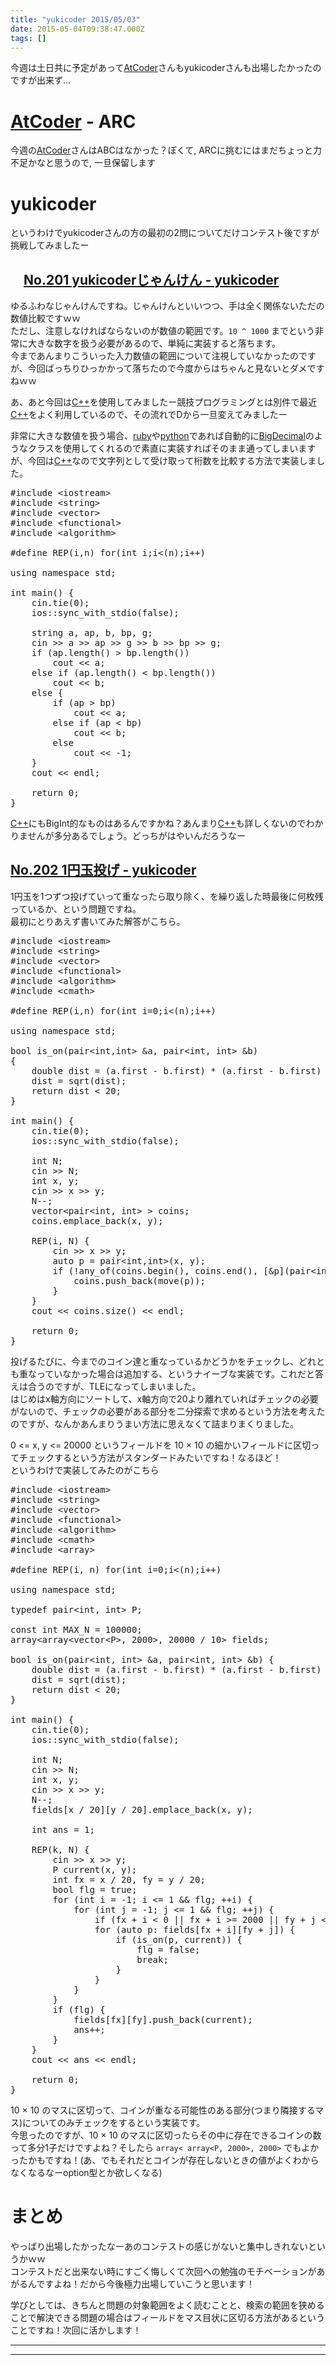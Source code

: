 ```yaml
---
title: "yukicoder 2015/05/03"
date: 2015-05-04T09:38:47.000Z
tags: []
---
```

<p>今週は土日共に予定があって<a class="keyword" href="http://d.hatena.ne.jp/keyword/AtCoder">AtCoder</a>さんもyukicoderさんも出場したかったのですが出来ず...</p>

<h1><a class="keyword" href="http://d.hatena.ne.jp/keyword/AtCoder">AtCoder</a> - ARC</h1>

<p>今週の<a class="keyword" href="http://d.hatena.ne.jp/keyword/AtCoder">AtCoder</a>さんはABCはなかった？ぽくて, ARCに挑むにはまだちょっと力不足かなと思うので, 一旦保留します</p>

<h1>yukicoder</h1>

<p>というわけでyukicoderさんの方の最初の2問についてだけコンテスト後ですが挑戦してみましたー</p>

<h2>　<a href="http://yukicoder.me/problems/436">No.201 yukicoderじゃんけん - yukicoder</a></h2>

<p>ゆるふわなじゃんけんですね。じゃんけんといいつつ、手は全く関係ないただの数値比較ですｗｗ<br/>
ただし、注意しなければならないのが数値の範囲です。<code>10 ^ 1000</code> までという非常に大きな数字を扱う必要があるので、単純に実装すると落ちます。<br/>
今まであんまりこういった入力数値の範囲について注視していなかったのですが、今回ばっちりひっかかって落ちたので今度からはちゃんと見ないとダメですねｗｗ</p>

<p>あ、あと今回は<a class="keyword" href="http://d.hatena.ne.jp/keyword/C%2B%2B">C++</a>を使用してみましたー競技プログラミングとは別件で最近<a class="keyword" href="http://d.hatena.ne.jp/keyword/C%2B%2B">C++</a>をよく利用しているので、その流れでDから一旦変えてみましたー</p>

<p>非常に大きな数値を扱う場合、<a class="keyword" href="http://d.hatena.ne.jp/keyword/ruby">ruby</a>や<a class="keyword" href="http://d.hatena.ne.jp/keyword/python">python</a>であれば自動的に<a class="keyword" href="http://d.hatena.ne.jp/keyword/BigDecimal">BigDecimal</a>のようなクラスを使用してくれるので素直に実装すればそのまま通ってしまいますが、今回は<a class="keyword" href="http://d.hatena.ne.jp/keyword/C%2B%2B">C++</a>なので文字列として受け取って桁数を比較する方法で実装しました。</p>

<pre class="code lang-cpp" data-lang="cpp" data-unlink><span class="synPreProc">#include </span><span class="synConstant">&lt;iostream&gt;</span>
<span class="synPreProc">#include </span><span class="synConstant">&lt;string&gt;</span>
<span class="synPreProc">#include </span><span class="synConstant">&lt;vector&gt;</span>
<span class="synPreProc">#include </span><span class="synConstant">&lt;functional&gt;</span>
<span class="synPreProc">#include </span><span class="synConstant">&lt;algorithm&gt;</span>

<span class="synPreProc">#define REP(i,n) </span><span class="synStatement">for</span><span class="synPreProc">(</span><span class="synType">int</span><span class="synPreProc"> i;i&lt;(n);i++)</span>

<span class="synStatement">using</span> <span class="synType">namespace</span> std;

<span class="synType">int</span> main() {
    cin.tie(<span class="synConstant">0</span>);
    ios::sync_with_stdio(<span class="synConstant">false</span>);

    string a, ap, b, bp, g;
    cin &gt;&gt; a &gt;&gt; ap &gt;&gt; g &gt;&gt; b &gt;&gt; bp &gt;&gt; g;
    <span class="synStatement">if</span> (ap.length() &gt; bp.length())
        cout &lt;&lt; a;
    <span class="synStatement">else</span> <span class="synStatement">if</span> (ap.length() &lt; bp.length())
        cout &lt;&lt; b;
    <span class="synStatement">else</span> {
        <span class="synStatement">if</span> (ap &gt; bp)
            cout &lt;&lt; a;
        <span class="synStatement">else</span> <span class="synStatement">if</span> (ap &lt; bp)
            cout &lt;&lt; b;
        <span class="synStatement">else</span>
            cout &lt;&lt; -<span class="synConstant">1</span>;
    }
    cout &lt;&lt; endl;

    <span class="synStatement">return</span> <span class="synConstant">0</span>;
}
</pre>


<p><a class="keyword" href="http://d.hatena.ne.jp/keyword/C%2B%2B">C++</a>にもBigInt的なものはあるんですかね？あんまり<a class="keyword" href="http://d.hatena.ne.jp/keyword/C%2B%2B">C++</a>も詳しくないのでわかりませんが多分あるでしょう。どっちがはやいんだろうなー</p>

<h2><a href="http://yukicoder.me/problems/476">No.202 1円玉投げ - yukicoder</a></h2>

<p>1円玉を1つずつ投げていって重なったら取り除く、を繰り返した時最後に何枚残っているか、という問題ですね。<br/>
最初にとりあえず書いてみた解答がこちら。</p>

<pre class="code lang-cpp" data-lang="cpp" data-unlink><span class="synPreProc">#include </span><span class="synConstant">&lt;iostream&gt;</span>
<span class="synPreProc">#include </span><span class="synConstant">&lt;string&gt;</span>
<span class="synPreProc">#include </span><span class="synConstant">&lt;vector&gt;</span>
<span class="synPreProc">#include </span><span class="synConstant">&lt;functional&gt;</span>
<span class="synPreProc">#include </span><span class="synConstant">&lt;algorithm&gt;</span>
<span class="synPreProc">#include </span><span class="synConstant">&lt;cmath&gt;</span>

<span class="synPreProc">#define REP(i,n) </span><span class="synStatement">for</span><span class="synPreProc">(</span><span class="synType">int</span><span class="synPreProc"> i=</span><span class="synConstant">0</span><span class="synPreProc">;i&lt;(n);i++)</span>

<span class="synStatement">using</span> <span class="synType">namespace</span> std;

<span class="synType">bool</span> is_on(pair&lt;<span class="synType">int</span>,<span class="synType">int</span>&gt; &amp;a, pair&lt;<span class="synType">int</span>, <span class="synType">int</span>&gt; &amp;b)
{
    <span class="synType">double</span> dist = (a.first - b.first) * (a.first - b.first) + (a.second - b.second) * (a.second - b.second);
    dist = sqrt(dist);
    <span class="synStatement">return</span> dist &lt; <span class="synConstant">20</span>;
}

<span class="synType">int</span> main() {
    cin.tie(<span class="synConstant">0</span>);
    ios::sync_with_stdio(<span class="synConstant">false</span>);

    <span class="synType">int</span> N;
    cin &gt;&gt; N;
    <span class="synType">int</span> x, y;
    cin &gt;&gt; x &gt;&gt; y;
    N--;
    vector&lt;pair&lt;<span class="synType">int</span>, <span class="synType">int</span>&gt; &gt; coins;
    coins.emplace_back(x, y);

    REP(i, N) {
        cin &gt;&gt; x &gt;&gt; y;
        <span class="synType">auto</span> p = pair&lt;<span class="synType">int</span>,<span class="synType">int</span>&gt;(x, y);
        <span class="synStatement">if</span> (!any_of(coins.begin(), coins.end(), [&amp;p](pair&lt;<span class="synType">int</span>, <span class="synType">int</span>&gt; &amp;a) <span class="synError">{</span> <span class="synStatement">return</span> is_on(a, p); })) {
            coins.push_back(move(p));
        }
    }
    cout &lt;&lt; coins.size() &lt;&lt; endl;

    <span class="synStatement">return</span> <span class="synConstant">0</span>;
}
</pre>


<p>投げるたびに、今までのコイン達と重なっているかどうかをチェックし、どれとも重なっていなかった場合は追加する、というナイーブな実装です。これだと答えは合うのですが、TLEになってしまいました。<br/>
はじめはx軸方向にソートして、x軸方向で20より離れていればチェックの必要がないので、チェックの必要がある部分を二分探索で求めるという方法を考えたのですが、なんかあんまりうまい方法に思えなくて詰まりまくりました。</p>

<p>0 &lt;= x, y &lt;= 20000 というフィールドを 10 × 10 の細かいフィールドに区切ってチェックするという方法がスタンダードみたいですね！なるほど！ <br/>
というわけで実装してみたのがこちら</p>

<pre class="code lang-cpp" data-lang="cpp" data-unlink><span class="synPreProc">#include </span><span class="synConstant">&lt;iostream&gt;</span>
<span class="synPreProc">#include </span><span class="synConstant">&lt;string&gt;</span>
<span class="synPreProc">#include </span><span class="synConstant">&lt;vector&gt;</span>
<span class="synPreProc">#include </span><span class="synConstant">&lt;functional&gt;</span>
<span class="synPreProc">#include </span><span class="synConstant">&lt;algorithm&gt;</span>
<span class="synPreProc">#include </span><span class="synConstant">&lt;cmath&gt;</span>
<span class="synPreProc">#include </span><span class="synConstant">&lt;array&gt;</span>

<span class="synPreProc">#define REP(i, n) </span><span class="synStatement">for</span><span class="synPreProc">(</span><span class="synType">int</span><span class="synPreProc"> i=</span><span class="synConstant">0</span><span class="synPreProc">;i&lt;(n);i++)</span>

<span class="synStatement">using</span> <span class="synType">namespace</span> std;

<span class="synType">typedef</span> pair&lt;<span class="synType">int</span>, <span class="synType">int</span>&gt; P;

<span class="synType">const</span> <span class="synType">int</span> MAX_N = <span class="synConstant">100000</span>;
array&lt;array&lt;vector&lt;P&gt;, <span class="synConstant">2000</span>&gt;, <span class="synConstant">20000</span> / <span class="synConstant">10</span>&gt; fields;

<span class="synType">bool</span> is_on(pair&lt;<span class="synType">int</span>, <span class="synType">int</span>&gt; &amp;a, pair&lt;<span class="synType">int</span>, <span class="synType">int</span>&gt; &amp;b) {
    <span class="synType">double</span> dist = (a.first - b.first) * (a.first - b.first) + (a.second - b.second) * (a.second - b.second);
    dist = sqrt(dist);
    <span class="synStatement">return</span> dist &lt; <span class="synConstant">20</span>;
}

<span class="synType">int</span> main() {
    cin.tie(<span class="synConstant">0</span>);
    ios::sync_with_stdio(<span class="synConstant">false</span>);

    <span class="synType">int</span> N;
    cin &gt;&gt; N;
    <span class="synType">int</span> x, y;
    cin &gt;&gt; x &gt;&gt; y;
    N--;
    fields[x / <span class="synConstant">20</span>][y / <span class="synConstant">20</span>].emplace_back(x, y);

    <span class="synType">int</span> ans = <span class="synConstant">1</span>;

    REP(k, N) {
        cin &gt;&gt; x &gt;&gt; y;
        P current(x, y);
        <span class="synType">int</span> fx = x / <span class="synConstant">20</span>, fy = y / <span class="synConstant">20</span>;
        <span class="synType">bool</span> flg = <span class="synConstant">true</span>;
        <span class="synStatement">for</span> (<span class="synType">int</span> i = -<span class="synConstant">1</span>; i &lt;= <span class="synConstant">1</span> &amp;&amp; flg; ++i) {
            <span class="synStatement">for</span> (<span class="synType">int</span> j = -<span class="synConstant">1</span>; j &lt;= <span class="synConstant">1</span> &amp;&amp; flg; ++j) {
                <span class="synStatement">if</span> (fx + i &lt; <span class="synConstant">0</span> || fx + i &gt;= <span class="synConstant">2000</span> || fy + j &lt; <span class="synConstant">0</span> || fy + j &gt;= <span class="synConstant">2000</span>) <span class="synStatement">continue</span>;
                <span class="synStatement">for</span> (<span class="synType">auto</span> p: fields[fx + i][fy + j]) {
                    <span class="synStatement">if</span> (is_on(p, current)) {
                        flg = <span class="synConstant">false</span>;
                        <span class="synStatement">break</span>;
                    }
                }
            }
        }
        <span class="synStatement">if</span> (flg) {
            fields[fx][fy].push_back(current);
            ans++;
        }
    }
    cout &lt;&lt; ans &lt;&lt; endl;

    <span class="synStatement">return</span> <span class="synConstant">0</span>;
}
</pre>


<p>10 × 10 のマスに区切って、コインが重なる可能性のある部分(つまり隣接するマス)についてのみチェックをするという実装です。<br/>
今思ったのですが、10 × 10 のマスに区切ったらその中に存在できるコインの数って多分1子だけですよね？そしたら <code>array&lt; array&lt;P, 2000&gt;, 2000&gt;</code> でもよかったかもですね！(あ、でもそれだとコインが存在しないときの値がよくわからなくなるなーoption型とか欲しくなる)</p>

<h1>まとめ</h1>

<p>やっぱり出場したかったなーあのコンテストの感じがないと集中しきれないというかｗｗ<br/>
コンテストだと出来ない時にすごく悔しくて次回への勉強のモチベーションがあがるんですよね！だから今後極力出場していこうと思います！</p>

<p>学びとしては、きちんと問題の対象範囲をよく読むことと、検索の範囲を狭めることで解決できる問題の場合はフィールドをマス目状に区切る方法があるということですね！次回に活かします！</p>

-----
--------